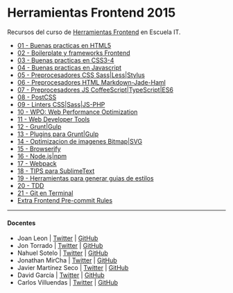 # Herramientas Frontend 2015

Recursos del curso de [Herramientas Frontend](http://escuela.it/cursos/herramientas-frontend/) en Escuela IT.


* [01 - Buenas practicas en HTML5](01_Buenas_practicas_en_HTML5/)
* [02 - Boilerplate y frameworks Front­end](02_Boilerplate_y_frameworks_Front­end/)
* [03 - Buenas practicas en CSS3-4](03_Buenas_practicas_en_CSS3-4/)
* [04 - Buenas practicas en Javascript](04_Buenas_practicas_en_Javascript/)
* [05 - Preprocesadores CSS Sass|Less|Stylus](05_Preprocesadores_CSS_Sass-Less-Stylus/)
* [06 - Preprocesadores HTML Markdown-Jade-Haml](06_Preprocesadores_HTML_Markdown-Jade-Haml/)
* [07 - Preprocesadores JS CoffeeScript|TypeScript|ES6](07_Preprocesadores_JS_CoffeeScript-TypeScript-ES6/)
* [08 - PostCSS](08_PostCSS/)
* [09 - Linters CSS|Sass|JS-PHP](09_Linters_CSS-Sass-JS-PHP/)
* [10 - WPO: Web Performance Optimization](10_WPO_Web_Performance_Optimization/)
* [11 - Web Developer Tools](11_Web_Developer_Tools/)
* [12 - Grunt|Gulp](12_Grunt_Gulp/)
* [13 - Plugins para Grunt|Gulp](13_Plugins_para_Grunt_y_Gulp/)
* [14 - Optimizacion de imagenes Bitmap|SVG](14_Optimizacion_de_imagenes_Bitmap-SVG/)
* [15 - Browserify](15_Browserify/)
* [16 - Node.js|npm](16_Node.js-npm/)
* [17 - Webpack](17_Webpack/)
* [18 - TIPS para SublimeText](18_TIPS_para_SublimeText/)
* [19 - Herramientas para generar guias de estilos](19_Herramientas_para_generar_guias_de_estilos/)
* [20 - TDD](20_TDD/)
* [21 - Git en Terminal](21_Git_en_Terminal/)
* [Extra Frontend Pre-commit Rules](commit_Rules/)

--------

#### Docentes
* Joan Leon | [Twitter](https://twitter.com/nucliweb) | [GitHub](https://github.com/nucliweb)
* Jon Torrado | [Twitter](https://twitter.com/jontorrado) | [GitHub](https://github.com/jontorrado)
* Nahuel Sotelo | [Twitter](https://twitter.com/nahuelsotelo) | [GitHub](https://github.com/nahuelsotelo)
* Jonathan MirCha | [Twitter](https://twitter.com/jonmircha) | [GitHub](https://github.com/jonmircha)
* Javier Martínez Seco | [Twitter](https://twitter.com/JavierMrt) | [GitHub](https://github.com/JavierMrt)
* David García | [Twitter](https://twitter.com/d4vecarter) | [GitHub](https://github.com/davecarter)
* Carlos Villuendas | [Twitter](https://twitter.com/carlosvillu) | [GitHub](https://github.com/carlosvillu)
